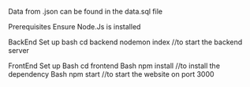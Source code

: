 Data from .json can be found in the data.sql file

Prerequisites
Ensure Node.Js is installed

BackEnd Set up
bash cd backend
nodemon index //to start the backend server

FrontEnd Set up
Bash cd frontend
Bash npm install //to install the dependency
Bash npm start //to start the website on port 3000
